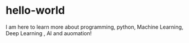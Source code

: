 # hello-world
I am here to learn more about programming, python, Machine Learning, Deep Learning , AI and auomation!
